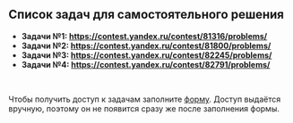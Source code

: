 ## Список задач для самостоятельного решения

- **Задачи №1: https://contest.yandex.ru/contest/81316/problems/**
- **Задачи №2: https://contest.yandex.ru/contest/81800/problems/**
- **Задачи №3: https://contest.yandex.ru/contest/82245/problems/**
- **Задачи №4: https://contest.yandex.ru/contest/82791/problems/**

<br>

Чтобы получить доступ к задачам заполните [форму](https://forms.yandex.ru/u/68be49c2505690b92add5298). Доступ выдаётся вручную, поэтому он не появится сразу же после заполнения формы.

